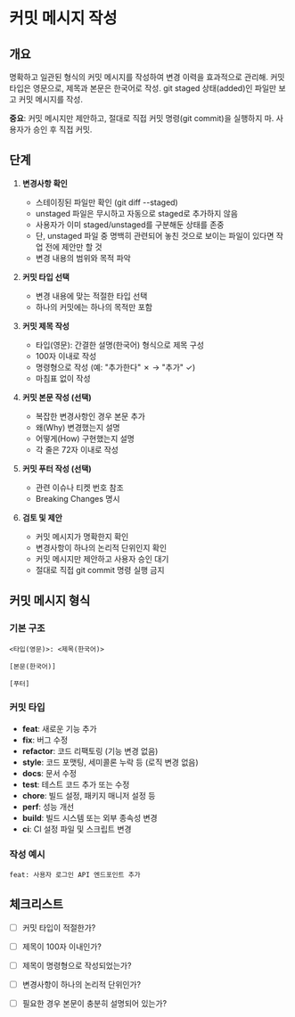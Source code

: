 # 커밋 메시지 작성

## 개요
명확하고 일관된 형식의 커밋 메시지를 작성하여 변경 이력을 효과적으로 관리해. 커밋 타입은 영문으로, 제목과 본문은 한국어로 작성. git staged 상태(added)인 파일만 보고 커밋 메시지를 작성.

**중요**: 커밋 메시지만 제안하고, 절대로 직접 커밋 명령(git commit)을 실행하지 마. 사용자가 승인 후 직접 커밋.

## 단계
1. **변경사항 확인**
   - 스테이징된 파일만 확인 (git diff --staged)
   - unstaged 파일은 무시하고 자동으로 staged로 추가하지 않음
   - 사용자가 이미 staged/unstaged를 구분해둔 상태를 존중
   - 단, unstaged 파일 중 명백히 관련되어 놓친 것으로 보이는 파일이 있다면 작업 전에 제안만 할 것
   - 변경 내용의 범위와 목적 파악

2. **커밋 타입 선택**
   - 변경 내용에 맞는 적절한 타입 선택
   - 하나의 커밋에는 하나의 목적만 포함

3. **커밋 제목 작성**
   - 타입(영문): 간결한 설명(한국어) 형식으로 제목 구성
   - 100자 이내로 작성
   - 명령형으로 작성 (예: "추가한다" ✗ → "추가" ✓)
   - 마침표 없이 작성

4. **커밋 본문 작성 (선택)**
   - 복잡한 변경사항인 경우 본문 추가
   - 왜(Why) 변경했는지 설명
   - 어떻게(How) 구현했는지 설명
   - 각 줄은 72자 이내로 작성

5. **커밋 푸터 작성 (선택)**
   - 관련 이슈나 티켓 번호 참조
   - Breaking Changes 명시

6. **검토 및 제안**
   - 커밋 메시지가 명확한지 확인
   - 변경사항이 하나의 논리적 단위인지 확인
   - 커밋 메시지만 제안하고 사용자 승인 대기
   - 절대로 직접 git commit 명령 실행 금지

## 커밋 메시지 형식

### 기본 구조
```
<타입(영문)>: <제목(한국어)>

[본문(한국어)]

[푸터]
```

### 커밋 타입
- **feat**: 새로운 기능 추가
- **fix**: 버그 수정
- **refactor**: 코드 리팩토링 (기능 변경 없음)
- **style**: 코드 포맷팅, 세미콜론 누락 등 (로직 변경 없음)
- **docs**: 문서 수정
- **test**: 테스트 코드 추가 또는 수정
- **chore**: 빌드 설정, 패키지 매니저 설정 등
- **perf**: 성능 개선
- **build**: 빌드 시스템 또는 외부 종속성 변경
- **ci**: CI 설정 파일 및 스크립트 변경

### 작성 예시

```
feat: 사용자 로그인 API 엔드포인트 추가
```

## 체크리스트
- [ ] 커밋 타입이 적절한가?
- [ ] 제목이 100자 이내인가?
- [ ] 제목이 명령형으로 작성되었는가?
- [ ] 변경사항이 하나의 논리적 단위인가?
- [ ] 필요한 경우 본문이 충분히 설명되어 있는가?


